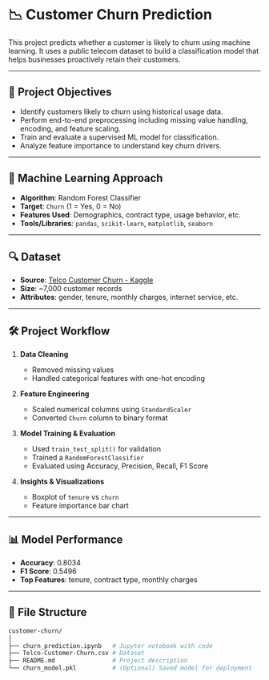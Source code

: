 # 📉 Customer Churn Prediction

This project predicts whether a customer is likely to churn using machine learning. It uses a public telecom dataset to build a classification model that helps businesses proactively retain their customers.

---

## 📌 Project Objectives

- Identify customers likely to churn using historical usage data.
- Perform end-to-end preprocessing including missing value handling, encoding, and feature scaling.
- Train and evaluate a supervised ML model for classification.
- Analyze feature importance to understand key churn drivers.

---

## 🧠 Machine Learning Approach

- **Algorithm**: Random Forest Classifier  
- **Target**: `Churn` (1 = Yes, 0 = No)  
- **Features Used**: Demographics, contract type, usage behavior, etc.  
- **Tools/Libraries**: `pandas`, `scikit-learn`, `matplotlib`, `seaborn`

---

## 🔍 Dataset

- **Source**: [Telco Customer Churn - Kaggle](https://www.kaggle.com/datasets/blastchar/telco-customer-churn)
- **Size**: ~7,000 customer records
- **Attributes**: gender, tenure, monthly charges, internet service, etc.

---

## 🛠️ Project Workflow

1. **Data Cleaning**  
   - Removed missing values  
   - Handled categorical features with one-hot encoding  

2. **Feature Engineering**  
   - Scaled numerical columns using `StandardScaler`  
   - Converted `Churn` column to binary format  

3. **Model Training & Evaluation**  
   - Used `train_test_split()` for validation  
   - Trained a `RandomForestClassifier`  
   - Evaluated using Accuracy, Precision, Recall, F1 Score  

4. **Insights & Visualizations**  
   - Boxplot of `tenure` vs `churn`  
   - Feature importance bar chart  

---

## 📊 Model Performance

- **Accuracy**: 0.8034
- **F1 Score**: 0.5496 
- **Top Features**: tenure, contract type, monthly charges

---

## 📎 File Structure

```bash
customer-churn/
│
├── churn_prediction.ipynb   # Jupyter notebook with code
├── Telco-Customer-Churn.csv # Dataset
├── README.md                # Project description
└── churn_model.pkl          # (Optional) Saved model for deployment
